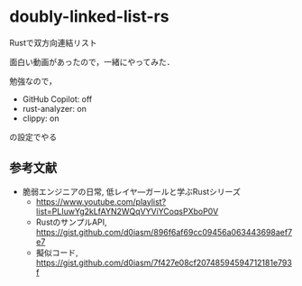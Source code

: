 # doubly-linked-list-rs
Rustで双方向連結リスト

面白い動画があったので，一緒にやってみた．

勉強なので，
- GitHub Copilot: off
- rust-analyzer: on
- clippy: on

の設定でやる

## 参考文献
- 脆弱エンジニアの日常, 低レイヤ―ガールと学ぶRustシリーズ
  - <https://www.youtube.com/playlist?list=PLIuwYg2kLfAYN2WQqVYViYCoqsPXboP0V>
  - RustのサンプルAPI, <https://gist.github.com/d0iasm/896f6af69cc09456a063443698aef7e7>
  - 擬似コード, <https://gist.github.com/d0iasm/7f427e08cf20748594594712181e793f>
